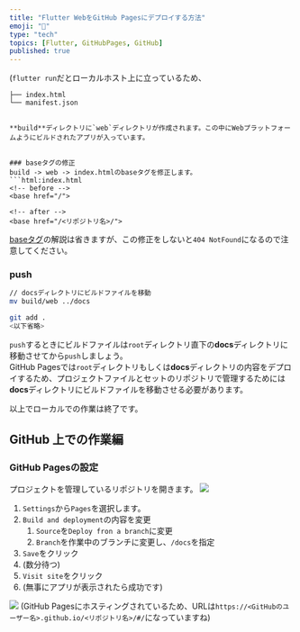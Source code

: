 ```yaml
---
title: "Flutter WebをGitHub Pagesにデプロイする方法"
emoji: "🥳"
type: "tech"
topics: [Flutter, GitHubPages, GitHub]
published: true
---
```




(`flutter run`だとローカルホスト上に立っているため、



    ├── index.html
    └── manifest.json
```

**build**ディレクトリに`web`ディレクトリが作成されます。この中にWebプラットフォームようにビルドされたアプリが入っています。


### baseタグの修正
build -> web -> index.htmlのbaseタグを修正します。
```html:index.html
<!-- before -->
<base href="/">

<!-- after -->
<base href="/<リポジトリ名>/">
```
[baseタグ](https://www.tohoho-web.com/html/base.htm)の解説は省きますが、この修正をしないと`404 NotFound`になるので注意してください。

### push
```bash
// docsディレクトリにビルドファイルを移動
mv build/web ../docs

git add .
<以下省略>
```

`push`するときにビルドファイルは`root`ディレクトリ直下の**docs**ディレクトリに移動させてから`push`しましょう。  
GitHub Pagesでは`root`ディレクトリもしくは**docs**ディレクトリの内容をデプロイするため、プロジェクトファイルとセットのリポジトリで管理するためには**docs**ディレクトリにビルドファイルを移動させる必要があります。

以上でローカルでの作業は終了です。

## GitHub 上での作業編
### GitHub Pagesの設定
プロジェクトを管理しているリポジトリを開きます。
![](https://storage.googleapis.com/zenn-user-upload/e385deb74d59-20221015.png)
1. `Settings`から`Pages`を選択します。
2. `Build and deployment`の内容を変更
   1. `Source`を`Deploy fron a branch`に変更
   2. `Branch`を作業中のブランチに変更し、`/docs`を指定
3. `Save`をクリック
4. (数分待つ)
5. `Visit site`をクリック
6. (無事にアプリが表示されたら成功です)

![](https://storage.googleapis.com/zenn-user-upload/b2fbe373e7af-20221015.png)
(GitHub Pagesにホスティングされているため、URLは`https://<GitHubのユーザー名>.github.io/<リポジトリ名>/#/`になっていますね)
